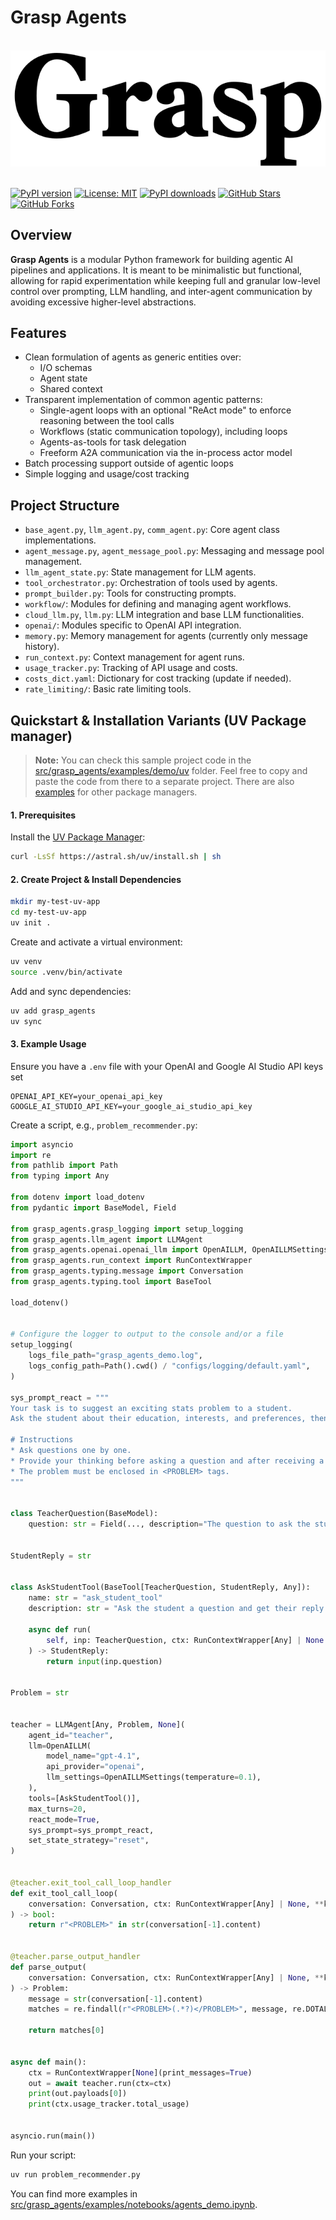 # Grasp Agents

<br/>
<picture>
  <source srcset="https://raw.githubusercontent.com/grasp-technologies/grasp-agents/master/.assets/grasp-dark.svg" media="(prefers-color-scheme: dark)">
  <img src="https://raw.githubusercontent.com/grasp-technologies/grasp-agents/master/.assets/grasp.svg" alt="Grasp Agents"/>
</picture>
<br/>
<br/>

[![PyPI version](https://badge.fury.io/py/grasp_agents.svg)](https://badge.fury.io/py/grasp-agents)
[![License: MIT](https://img.shields.io/badge/license-MIT-yellow?style=flat-square)](https://mit-license.org/)
[![PyPI downloads](https://img.shields.io/pypi/dm/grasp-agents?style=flat-square)](https://pypi.org/project/grasp-agents/)
[![GitHub Stars](https://img.shields.io/github/stars/grasp-technologies/grasp-agents?style=social)](https://github.com/grasp-technologies/grasp-agents/stargazers)
[![GitHub Forks](https://img.shields.io/github/forks/grasp-technologies/grasp-agents?style=social)](https://github.com/grasp-technologies/grasp-agents/network/members)

## Overview

**Grasp Agents** is a modular Python framework for building agentic AI pipelines and applications. It is meant to be minimalistic but functional, allowing for rapid experimentation while keeping full and granular low-level control over prompting, LLM handling, and inter-agent communication by avoiding excessive higher-level abstractions.

## Features

- Clean formulation of agents as generic entities over:
  - I/O schemas
  - Agent state
  - Shared context
- Transparent implementation of common agentic patterns:
  - Single-agent loops with an optional "ReAct mode" to enforce reasoning between the tool calls
  - Workflows (static communication topology), including loops
  - Agents-as-tools for task delegation
  - Freeform A2A communication via the in-process actor model
- Batch processing support outside of agentic loops
- Simple logging and usage/cost tracking

## Project Structure

- `base_agent.py`, `llm_agent.py`, `comm_agent.py`: Core agent class implementations.
- `agent_message.py`, `agent_message_pool.py`: Messaging and message pool management.
- `llm_agent_state.py`: State management for LLM agents.
- `tool_orchestrator.py`: Orchestration of tools used by agents.
- `prompt_builder.py`: Tools for constructing prompts.
- `workflow/`: Modules for defining and managing agent workflows.
- `cloud_llm.py`, `llm.py`: LLM integration and base LLM functionalities.
- `openai/`: Modules specific to OpenAI API integration.
- `memory.py`: Memory management for agents (currently only message history).
- `run_context.py`: Context management for agent runs.
- `usage_tracker.py`: Tracking of API usage and costs.
- `costs_dict.yaml`: Dictionary for cost tracking (update if needed).
- `rate_limiting/`: Basic rate limiting tools.

## Quickstart & Installation Variants (UV Package manager)

> **Note:** You can check this sample project code in the [src/grasp_agents/examples/demo/uv](src/grasp_agents/examples/demo/uv) folder. Feel free to copy and paste the code from there to a separate project. There are also [examples](src/grasp_agents/examples/demo/) for other package managers.

#### 1. Prerequisites

Install the [UV Package Manager](https://github.com/astral-sh/uv):

```bash
curl -LsSf https://astral.sh/uv/install.sh | sh
```

#### 2. Create Project & Install Dependencies

```bash
mkdir my-test-uv-app
cd my-test-uv-app
uv init .
```

Create and activate a virtual environment:

```bash
uv venv
source .venv/bin/activate
```

Add and sync dependencies:

```bash
uv add grasp_agents
uv sync
```

#### 3. Example Usage

Ensure you have a `.env` file with your OpenAI and Google AI Studio API keys set

```
OPENAI_API_KEY=your_openai_api_key
GOOGLE_AI_STUDIO_API_KEY=your_google_ai_studio_api_key
```

Create a script, e.g., `problem_recommender.py`:

```python
import asyncio
import re
from pathlib import Path
from typing import Any

from dotenv import load_dotenv
from pydantic import BaseModel, Field

from grasp_agents.grasp_logging import setup_logging
from grasp_agents.llm_agent import LLMAgent
from grasp_agents.openai.openai_llm import OpenAILLM, OpenAILLMSettings
from grasp_agents.run_context import RunContextWrapper
from grasp_agents.typing.message import Conversation
from grasp_agents.typing.tool import BaseTool

load_dotenv()


# Configure the logger to output to the console and/or a file
setup_logging(
    logs_file_path="grasp_agents_demo.log",
    logs_config_path=Path().cwd() / "configs/logging/default.yaml",
)

sys_prompt_react = """
Your task is to suggest an exciting stats problem to a student.
Ask the student about their education, interests, and preferences, then suggest a problem tailored to them.

# Instructions
* Ask questions one by one.
* Provide your thinking before asking a question and after receiving a reply.
* The problem must be enclosed in <PROBLEM> tags.
"""


class TeacherQuestion(BaseModel):
    question: str = Field(..., description="The question to ask the student.")


StudentReply = str


class AskStudentTool(BaseTool[TeacherQuestion, StudentReply, Any]):
    name: str = "ask_student_tool"
    description: str = "Ask the student a question and get their reply."

    async def run(
        self, inp: TeacherQuestion, ctx: RunContextWrapper[Any] | None = None
    ) -> StudentReply:
        return input(inp.question)


Problem = str


teacher = LLMAgent[Any, Problem, None](
    agent_id="teacher",
    llm=OpenAILLM(
        model_name="gpt-4.1",
        api_provider="openai",
        llm_settings=OpenAILLMSettings(temperature=0.1),
    ),
    tools=[AskStudentTool()],
    max_turns=20,
    react_mode=True,
    sys_prompt=sys_prompt_react,
    set_state_strategy="reset",
)


@teacher.exit_tool_call_loop_handler
def exit_tool_call_loop(
    conversation: Conversation, ctx: RunContextWrapper[Any] | None, **kwargs: Any
) -> bool:
    return r"<PROBLEM>" in str(conversation[-1].content)


@teacher.parse_output_handler
def parse_output(
    conversation: Conversation, ctx: RunContextWrapper[Any] | None, **kwargs: Any
) -> Problem:
    message = str(conversation[-1].content)
    matches = re.findall(r"<PROBLEM>(.*?)</PROBLEM>", message, re.DOTALL)

    return matches[0]


async def main():
    ctx = RunContextWrapper[None](print_messages=True)
    out = await teacher.run(ctx=ctx)
    print(out.payloads[0])
    print(ctx.usage_tracker.total_usage)


asyncio.run(main())
```

Run your script:

```bash
uv run problem_recommender.py
```

You can find more examples in [src/grasp_agents/examples/notebooks/agents_demo.ipynb](src/grasp_agents/examples/notebooks/agents_demo.ipynb).
